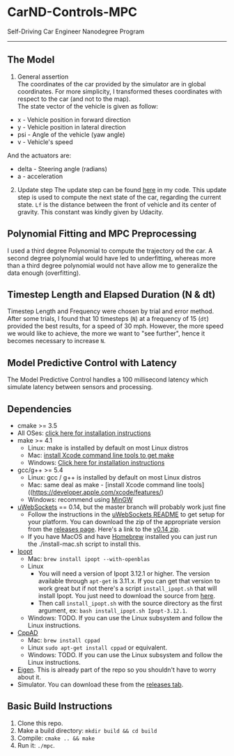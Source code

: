 # CarND-Controls-MPC
Self-Driving Car Engineer Nanodegree Program

---

## The Model
1. General assertion <br>
The coordinates of the car provided by the simulator are in global coordinates. For more simplicity, I transformed theses coordinates with respect to the car (and not to the map). <br>
The state vector of the vehicle is given as follow: 
* x - Vehicle position in forward direction
* y - Vehicle position in lateral direction
* psi - Angle of the vehicle (yaw angle)
* v - Vehicle's speed

And the actuators are:
* delta - Steering angle (radians)
* a - acceleration

2. Update step 
The update step can be found [here](https://github.com/Mornor/CarND-MPC-Project/blob/master/src/MPC.cpp#L112) in my code. 
This update step is used to compute the next state of the car, regarding the current state. `Lf` is the distance between the front of vehicle and its center of gravity. This constant was kindly given by Udacity. 

## Polynomial Fitting and MPC Preprocessing
I used a third degree Polynomial to compute the trajectory od the car. A second degree polynomial would have led to underfitting, whereas more than a third degree polynomial would not have allow me to generalize the data enough (overfitting). 

## Timestep Length and Elapsed Duration (N & dt)
Timestep Length and Frequency were chosen by trial and error method.
After some trials, I found that 10 timesteps (`N`) at a frequency of 15 (`dt`) provided the best results, for a speed of 30 mph. 
However, the more speed we would like to achieve, the more we want to "see further", hence it becomes necessary to increase `N`. 

## Model Predictive Control with Latency
The Model Predictive Control handles a 100 millisecond latency which simulate latency between sensors and processing.

## Dependencies

* cmake >= 3.5
 * All OSes: [click here for installation instructions](https://cmake.org/install/)
* make >= 4.1
  * Linux: make is installed by default on most Linux distros
  * Mac: [install Xcode command line tools to get make](https://developer.apple.com/xcode/features/)
  * Windows: [Click here for installation instructions](http://gnuwin32.sourceforge.net/packages/make.htm)
* gcc/g++ >= 5.4
  * Linux: gcc / g++ is installed by default on most Linux distros
  * Mac: same deal as make - [install Xcode command line tools]((https://developer.apple.com/xcode/features/)
  * Windows: recommend using [MinGW](http://www.mingw.org/)
* [uWebSockets](https://github.com/uWebSockets/uWebSockets) == 0.14, but the master branch will probably work just fine
  * Follow the instructions in the [uWebSockets README](https://github.com/uWebSockets/uWebSockets/blob/master/README.md) to get setup for your platform. You can download the zip of the appropriate version from the [releases page](https://github.com/uWebSockets/uWebSockets/releases). Here's a link to the [v0.14 zip](https://github.com/uWebSockets/uWebSockets/archive/v0.14.0.zip).
  * If you have MacOS and have [Homebrew](https://brew.sh/) installed you can just run the ./install-mac.sh script to install this.
* [Ipopt](https://projects.coin-or.org/Ipopt)
  * Mac: `brew install ipopt --with-openblas`
  * Linux
    * You will need a version of Ipopt 3.12.1 or higher. The version available through `apt-get` is 3.11.x. If you can get that version to work great but if not there's a script `install_ipopt.sh` that will install Ipopt. You just need to download the source from [here](https://github.com/coin-or/Ipopt/releases).
    * Then call `install_ipopt.sh` with the source directory as the first argument, ex: `bash install_ipopt.sh Ipopt-3.12.1`. 
  * Windows: TODO. If you can use the Linux subsystem and follow the Linux instructions.
* [CppAD](https://www.coin-or.org/CppAD/)
  * Mac: `brew install cppad`
  * Linux `sudo apt-get install cppad` or equivalent.
  * Windows: TODO. If you can use the Linux subsystem and follow the Linux instructions.
* [Eigen](http://eigen.tuxfamily.org/index.php?title=Main_Page). This is already part of the repo so you shouldn't have to worry about it.
* Simulator. You can download these from the [releases tab](https://github.com/udacity/CarND-MPC-Project/releases).



## Basic Build Instructions

1. Clone this repo.
2. Make a build directory: `mkdir build && cd build`
3. Compile: `cmake .. && make`
4. Run it: `./mpc`.
